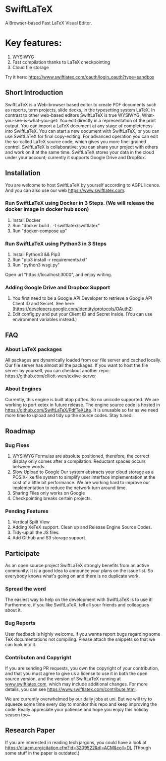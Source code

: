 # SwiftLaTeX

A Browser-based Fast LaTeX Visual Editor. 

# Key features:
1. WYSIWYG
2. Fast compilation thanks to LaTeX checkpointing
3. Cloud file storage

Try it here: https://www.swiftlatex.com/oauth/login_oauth?type=sandbox


## Short Introduction

SwiftLaTeX is a Web-browser based editor to create PDF documents such as reports, term projects, slide decks, in the typesetting system LaTeX. In contrast to other web-based editors SwiftLaTeX is true WYSIWYG, What-you-see-is-what-you-get: You edit directly in a representation of the print output. You can import a LaTeX document at any stage of completeness into SwiftLaTeX. You can start a new document with SwiftLaTeX, or you can use SwiftLaTeX for final copy-editing. For advanced operation you can edit the so-called LaTeX source code, which gives you more fine-grained control. SwiftLaTeX is collaborative; you can share your project with others and work on it at the same time. SwiftLaTeX stores your data in the cloud under your account; currently it supports Google Drive and DropBox.

## Installation
You are welcome to host SwiftLaTeX by yourself according to AGPL licence. And you can also use our web https://www.swiftlatex.com.
### Run SwiftLaTeX using Docker in 3 Steps. (We will release the docker image in docker hub soon)
1. Install Docker
2. Run "docker build . -t swiftlatex/swiftlatex"
3. Run "docker-compose up"

### Run SwiftLaTeX using Python3 in 3 Steps

1. Install Python3 && Pip3
2. Run "pip3 install -r requirements.txt"
3. Run "python3 wsgi.py"

Open url "https://localhost:3000", and enjoy writing.

### Adding Google Drive and Dropbox Support
1. You first need to be a Google API Developer to retrieve a Google API Client ID and Secret. See here (https://developers.google.com/identity/protocols/OAuth2)
2. Edit config.py and put your Client ID and Secret Inside. (You can use environment variables instead.)

## FAQ

### About LaTeX packages
All packages are dynamically loaded from our file server and cached locally. Our file server has almost all the packages. 
If you want to host the file server by yourself, you can checkout another repo: https://github.com/elliott-wen/texlive-server

### About Engines
Currently, this engine is built atop pdftex. So no unicode supported. 
We are working to port xetex in future release.
The engine source code is hosted in https://github.com/SwiftLaTeX/PdfTeXLite.
It is unusable so far as we need more time to upload and tidy up the source codes. Stay tuned.


## Roadmap

### Bug Fixes
1. WYSIWYG
Formulas are absolute positioned, therefore, the correct display only comes after a compilation. Reductant spaces occurs between words.
2. Slow Upload to Google
Our system abstracts your cloud storage as a POSIX-like file system to simplify user interface implementation at the cost of a little bit performance. We are working hard to improve our implementation to reduce the network turn around time.
3. Sharing Files only works on Google
4. Checkpointing breaks certain projects.

### Pending Features
1. Vertical Spilt View
2. Adding XeTeX support. Clean up and Release Engine Source Codes. 
3. Tidy-up all the JS files.
4. Add Github and S3 storage support.

## Participate
As an open source project SwiftLaTeX strongly benefits from an active community. It is a good idea to announce your plans on the issue list. So everybody knows what's going on and there is no duplicate work.

### Spread the word
The easiest way to help on the development with SwiftLaTeX is to use it! Furthermore, if you like SwiftLaTeX, tell all your friends and colleagues about it.

### Bug Reports
User feedback is highly welcome. If you wanna report bugs regarding some TeX documentations not compiling. Please attach the snippets so that we can look into it.


### Contributon and Copyright
If you are sending PR requests, you own the copyright of your contribution, and that you must agree to give us a license to use it in both the open source version, and the version of SwiftLaTeX running at www.swiftlatex.com, which may include additional changes. For more details, you can see https://www.swiftlatex.com/contribute.html. 

We are currently overwhelmed by our daily jobs at uni. But we will try to squeeze some time every day to monitor this repo and keep improving the code. Really appreciate your patience and hope you enjoy this holiday season too~

## Research Paper
If you are interested in reading tech jargons, you could have a look at https://dl.acm.org/citation.cfm?id=3209522&dl=ACM&coll=DL
(Though some stuff in the paper is outdated.)
